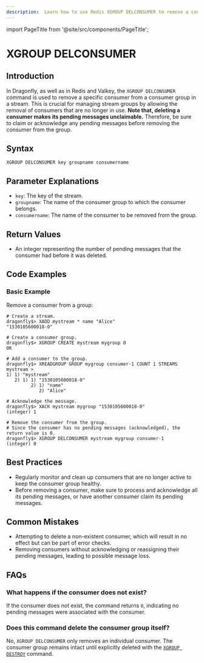 ```yaml
---
description:  Learn how to use Redis XGROUP DELCONSUMER to remove a consumer from a consumer group.
---
```


import PageTitle from '@site/src/components/PageTitle';

# XGROUP DELCONSUMER

<PageTitle title="Redis XGROUP DELCONSUMER Command (Documentation) | Dragonfly" />

## Introduction

In Dragonfly, as well as in Redis and Valkey, the `XGROUP DELCONSUMER` command is used to remove a specific consumer from a consumer group in a stream.
This is crucial for managing stream groups by allowing the removal of consumers that are no longer in use.
**Note that, deleting a consumer makes its pending messages unclaimable.**
Therefore, be sure to claim or acknowledge any pending messages before removing the consumer from the group.

## Syntax

```shell
XGROUP DELCONSUMER key groupname consumername
```

## Parameter Explanations

- `key`: The key of the stream.
- `groupname`: The name of the consumer group to which the consumer belongs.
- `consumername`: The name of the consumer to be removed from the group.

## Return Values

- An integer representing the number of pending messages that the consumer had before it was deleted.

## Code Examples

### Basic Example

Remove a consumer from a group:

```shell
# Create a stream.
dragonfly$> XADD mystream * name "Alice"
"1530105600018-0"

# Create a consumer group.
dragonfly$> XGROUP CREATE mystream mygroup 0
OK

# Add a consumer to the group.
dragonfly$> XREADGROUP GROUP mygroup consumer-1 COUNT 1 STREAMS mystream >
1) 1) "mystream"
   2) 1) 1) "1530105600018-0"
         2) 1) "name"
            2) "Alice"

# Acknowledge the message.
dragonfly$> XACK mystream mygroup "1530105600018-0"
(integer) 1

# Remove the consumer from the group.
# Since the consumer has no pending messages (acknowledged), the return value is 0.
dragonfly$> XGROUP DELCONSUMER mystream mygroup consumer-1
(integer) 0
```

## Best Practices

- Regularly monitor and clean up consumers that are no longer active to keep the consumer group healthy.
- Before removing a consumer, make sure to process and acknowledge all its pending messages,
  or have another consumer claim its pending messages.

## Common Mistakes

- Attempting to delete a non-existent consumer, which will result in no effect but can be part of error checks.
- Removing consumers without acknowledging or reassigning their pending messages, leading to possible message loss.

## FAQs

### What happens if the consumer does not exist?

If the consumer does not exist, the command returns `0`, indicating no pending messages were associated with the consumer.

### Does this command delete the consumer group itself?

No, `XGROUP DELCONSUMER` only removes an individual consumer. The consumer group remains intact until explicitly deleted with the [`XGROUP DESTROY`](xgroup-destroy.md) command.
